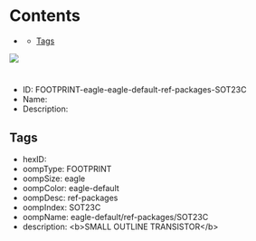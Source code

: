 



Contents
========

* [](#)
	* [Tags](#tags)
  
![][im]
# 

- ID: FOOTPRINT-eagle-eagle-default-ref-packages-SOT23C
- Name: 
- Description: 

## Tags

- hexID: 
- oompType: FOOTPRINT
- oompSize: eagle
- oompColor: eagle-default
- oompDesc: ref-packages
- oompIndex: SOT23C
- oompName: eagle-default/ref-packages/SOT23C
- description: &lt;b&gt;SMALL OUTLINE TRANSISTOR&lt;/b&gt;



[im]: image.png
